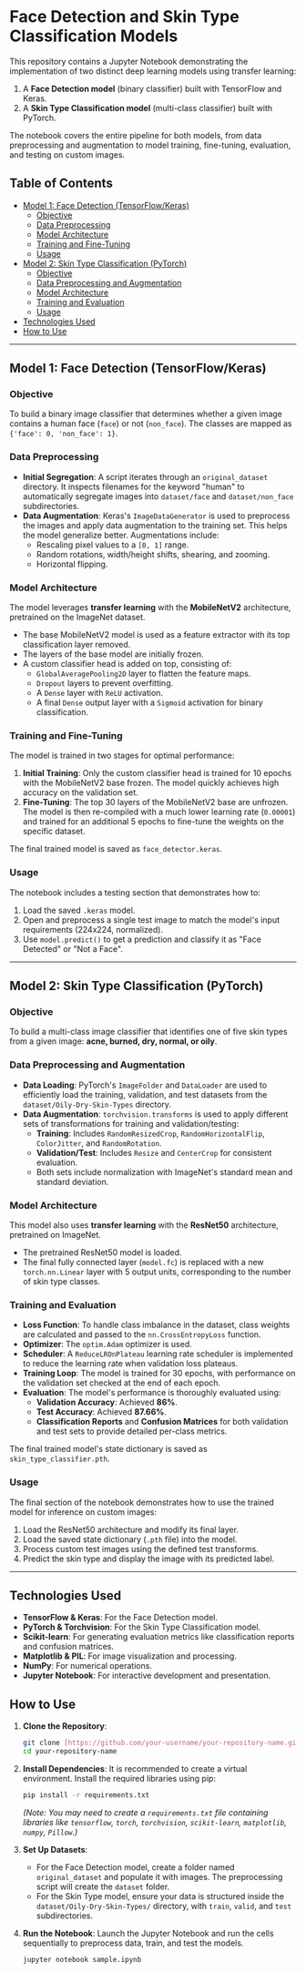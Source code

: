 # Face Detection and Skin Type Classification Models

This repository contains a Jupyter Notebook demonstrating the implementation of two distinct deep learning models using transfer learning:
1.  A **Face Detection model** (binary classifier) built with TensorFlow and Keras.
2.  A **Skin Type Classification model** (multi-class classifier) built with PyTorch.

The notebook covers the entire pipeline for both models, from data preprocessing and augmentation to model training, fine-tuning, evaluation, and testing on custom images.

## Table of Contents
- [Model 1: Face Detection (TensorFlow/Keras)](#model-1-face-detection-tensorflowkeras)
  - [Objective](#objective)
  - [Data Preprocessing](#data-preprocessing)
  - [Model Architecture](#model-architecture)
  - [Training and Fine-Tuning](#training-and-fine-tuning)
  - [Usage](#usage)
- [Model 2: Skin Type Classification (PyTorch)](#model-2-skin-type-classification-pytorch)
  - [Objective](#objective-1)
  - [Data Preprocessing and Augmentation](#data-preprocessing-and-augmentation)
  - [Model Architecture](#model-architecture-1)
  - [Training and Evaluation](#training-and-evaluation)
  - [Usage](#usage-1)
- [Technologies Used](#technologies-used)
- [How to Use](#how-to-use)

---

## Model 1: Face Detection (TensorFlow/Keras)

### Objective
To build a binary image classifier that determines whether a given image contains a human face (`face`) or not (`non_face`). The classes are mapped as `{'face': 0, 'non_face': 1}`.

### Data Preprocessing
- **Initial Segregation**: A script iterates through an `original_dataset` directory. It inspects filenames for the keyword "human" to automatically segregate images into `dataset/face` and `dataset/non_face` subdirectories.
- **Data Augmentation**: Keras's `ImageDataGenerator` is used to preprocess the images and apply data augmentation to the training set. This helps the model generalize better. Augmentations include:
  - Rescaling pixel values to a `[0, 1]` range.
  - Random rotations, width/height shifts, shearing, and zooming.
  - Horizontal flipping.

### Model Architecture
The model leverages **transfer learning** with the **MobileNetV2** architecture, pretrained on the ImageNet dataset.
- The base MobileNetV2 model is used as a feature extractor with its top classification layer removed.
- The layers of the base model are initially frozen.
- A custom classifier head is added on top, consisting of:
  - `GlobalAveragePooling2D` layer to flatten the feature maps.
  - `Dropout` layers to prevent overfitting.
  - A `Dense` layer with `ReLU` activation.
  - A final `Dense` output layer with a `Sigmoid` activation for binary classification.

### Training and Fine-Tuning
The model is trained in two stages for optimal performance:
1.  **Initial Training**: Only the custom classifier head is trained for 10 epochs with the MobileNetV2 base frozen. The model quickly achieves high accuracy on the validation set.
2.  **Fine-Tuning**: The top 30 layers of the MobileNetV2 base are unfrozen. The model is then re-compiled with a much lower learning rate (`0.00001`) and trained for an additional 5 epochs to fine-tune the weights on the specific dataset.

The final trained model is saved as `face_detector.keras`.

### Usage
The notebook includes a testing section that demonstrates how to:
1.  Load the saved `.keras` model.
2.  Open and preprocess a single test image to match the model's input requirements (224x224, normalized).
3.  Use `model.predict()` to get a prediction and classify it as "Face Detected" or "Not a Face".

---

## Model 2: Skin Type Classification (PyTorch)

### Objective
To build a multi-class image classifier that identifies one of five skin types from a given image: **acne, burned, dry, normal, or oily**.

### Data Preprocessing and Augmentation
- **Data Loading**: PyTorch's `ImageFolder` and `DataLoader` are used to efficiently load the training, validation, and test datasets from the `dataset/Oily-Dry-Skin-Types` directory.
- **Data Augmentation**: `torchvision.transforms` is used to apply different sets of transformations for training and validation/testing:
  - **Training**: Includes `RandomResizedCrop`, `RandomHorizontalFlip`, `ColorJitter`, and `RandomRotation`.
  - **Validation/Test**: Includes `Resize` and `CenterCrop` for consistent evaluation.
  - Both sets include normalization with ImageNet's standard mean and standard deviation.

### Model Architecture
This model also uses **transfer learning** with the **ResNet50** architecture, pretrained on ImageNet.
- The pretrained ResNet50 model is loaded.
- The final fully connected layer (`model.fc`) is replaced with a new `torch.nn.Linear` layer with 5 output units, corresponding to the number of skin type classes.

### Training and Evaluation
- **Loss Function**: To handle class imbalance in the dataset, class weights are calculated and passed to the `nn.CrossEntropyLoss` function.
- **Optimizer**: The `optim.Adam` optimizer is used.
- **Scheduler**: A `ReduceLROnPlateau` learning rate scheduler is implemented to reduce the learning rate when validation loss plateaus.
- **Training Loop**: The model is trained for 30 epochs, with performance on the validation set checked at the end of each epoch.
- **Evaluation**: The model's performance is thoroughly evaluated using:
  - **Validation Accuracy**: Achieved **86%**.
  - **Test Accuracy**: Achieved **87.66%**.
  - **Classification Reports** and **Confusion Matrices** for both validation and test sets to provide detailed per-class metrics.

The final trained model's state dictionary is saved as `skin_type_classifier.pth`.

### Usage
The final section of the notebook demonstrates how to use the trained model for inference on custom images:
1.  Load the ResNet50 architecture and modify its final layer.
2.  Load the saved state dictionary (`.pth` file) into the model.
3.  Process custom test images using the defined test transforms.
4.  Predict the skin type and display the image with its predicted label.

---

## Technologies Used
- **TensorFlow & Keras**: For the Face Detection model.
- **PyTorch & Torchvision**: For the Skin Type Classification model.
- **Scikit-learn**: For generating evaluation metrics like classification reports and confusion matrices.
- **Matplotlib & PIL**: For image visualization and processing.
- **NumPy**: For numerical operations.
- **Jupyter Notebook**: For interactive development and presentation.

## How to Use
1.  **Clone the Repository**:
    ```bash
    git clone [https://github.com/your-username/your-repository-name.git](https://github.com/your-username/your-repository-name.git)
    cd your-repository-name
    ```

2.  **Install Dependencies**:
    It is recommended to create a virtual environment. Install the required libraries using pip:
    ```bash
    pip install -r requirements.txt
    ```
    *(Note: You may need to create a `requirements.txt` file containing libraries like `tensorflow`, `torch`, `torchvision`, `scikit-learn`, `matplotlib`, `numpy`, `Pillow`.)*

3.  **Set Up Datasets**:
    - For the Face Detection model, create a folder named `original_dataset` and populate it with images. The preprocessing script will create the `dataset` folder.
    - For the Skin Type model, ensure your data is structured inside the `dataset/Oily-Dry-Skin-Types/` directory, with `train`, `valid`, and `test` subdirectories.

4.  **Run the Notebook**:
    Launch the Jupyter Notebook and run the cells sequentially to preprocess data, train, and test the models.
    ```bash
    jupyter notebook sample.ipynb
    ```
